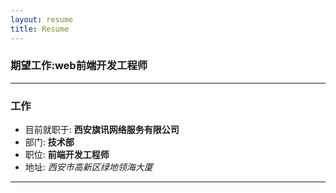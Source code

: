 ```yaml
---
layout: resume
title: Resume
---
```


### 期望工作:web前端开发工程师

---

### 工作

* 目前就职于: **西安旗讯网络服务有限公司**
* 部门: **技术部**
* 职位: **前端开发工程师**
* 地址: *西安市高新区绿地领海大厦*

---






